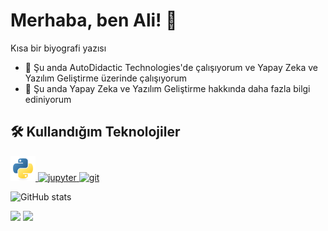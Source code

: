 # Merhaba, ben Ali! 👋

Kısa bir biyografi yazısı
- 🔭 Şu anda AutoDidactic Technologies'de çalışıyorum ve Yapay Zeka ve Yazılım Geliştirme üzerinde çalışıyorum
- 🌱 Şu anda Yapay Zeka ve Yazılım Geliştirme hakkında daha fazla bilgi ediniyorum

## 🛠️ Kullandığım Teknolojiler

<p align="left">
  <!-- Python -->
  <a href="https://www.python.org" target="_blank"> 
    <img src="https://raw.githubusercontent.com/devicons/devicon/master/icons/python/python-original.svg" alt="python" width="40" height="40"/> 
  </a> 
  <!-- Jupyter -->
  <a href="https://jupyter.org" target="_blank"> 
    <img src="https://www.vectorlogo.zone/logos/jupyter/jupyter-icon.svg" alt="jupyter" width="40" height="40"/> 
  </a>
  <!-- Git -->
  <a href="https://git-scm.com/" target="_blank"> 
    <img src="https://www.vectorlogo.zone/logos/git-scm/git-scm-icon.svg" alt="git" width="40" height="40"/> 
  </a>

</p>


![GitHub stats](https://github-readme-stats.vercel.app/api?username=kullanıcıadınız&show_icons=true&theme=radical)


<img src="(https://media2.giphy.com/media/l1J9QoCFuSIphdMbe/giphy.gif)https://media2.giphy.com/media/l1J9QoCFuSIphdMbe/giphy.gif" width="400">
<img src="gif-linki2" width="400">


